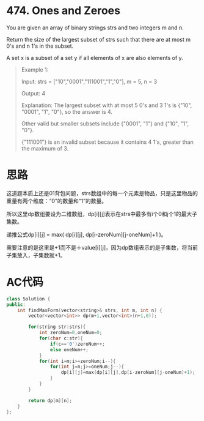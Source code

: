 # 474. Ones and Zeroes
You are given an array of binary strings strs and two integers m and n.

Return the size of the largest subset of strs such that there are at most m 0's and n 1's in the subset.

A set x is a subset of a set y if all elements of x are also elements of y.

> Example 1:
>
> Input: strs = ["10","0001","111001","1","0"], m = 5, n = 3
>
> Output: 4
>
> Explanation: The largest subset with at most 5 0's and 3 1's is {"10", "0001", "1", "0"}, so the answer is 4.
>
> Other valid but smaller subsets include {"0001", "1"} and {"10", "1", "0"}.
>
> {"111001"} is an invalid subset because it contains 4 1's, greater than the maximum of 3.


# 思路
这道题本质上还是01背包问题，strs数组中的每一个元素是物品，只是这里物品的重量有两个维度：“0”的数量和“1”的数量。

所以这里dp数组要设为二维数组，dp[i][j]表示在strs中最多有i个0和j个1的最大子集数。

递推公式dp[i][j] = max( dp[i][j], dp[i-zeroNum][j-oneNum]+1 )。

需要注意的是这里是+1而不是＋value[i][j]，因为dp数组表示的是子集数，将当前子集放入，子集数就+1。

# AC代码
```c++
class Solution {
public:
    int findMaxForm(vector<string>& strs, int m, int n) {
        vector<vector<int>> dp(m+1,vector<int>(n+1,0));

        for(string str:strs){
            int zeroNum=0,oneNum=0;
            for(char c:str){
                if(c=='0')zeroNum++;
                else oneNum++;
            }
            for(int i=m;i>=zeroNum;i--){
                for(int j=n;j>=oneNum;j--){
                    dp[i][j]=max(dp[i][j],dp[i-zeroNum][j-oneNum]+1);
                }
            }
        }

        return dp[m][n];
    }
};
```
